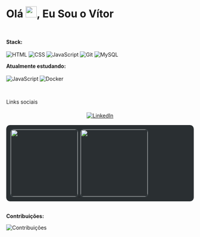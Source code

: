 <h1 align="left">
  Olá <img src="https://media.giphy.com/media/hvRJCLFzcasrR4ia7z/giphy.gif" width="30px">, Eu Sou o Vítor
</h1>

<br>
<p><strong>Stack:</strong> 
  <br><br>
  <img src="https://img.shields.io/badge/-HTML-05122A?style=flat&logo=HTML5" alt="HTML"/>
  <img src="https://img.shields.io/badge/-CSS-05122A?style=flat&logo=CSS3&logoColor=157286" alt="CSS"/>
  <img src="https://img.shields.io/badge/-JavaScript-05122A?style=flat&logo=javascript" alt="JavaScript"/>
  <img src="https://img.shields.io/badge/-Git-05122A?style=flat&logo=git" alt="Git"/>
  <img src="https://img.shields.io/badge/-MySQL-05122A?style=flat&logo=mysql" alt="MySQL"/>
</p>


<p><strong>Atualmente estudando:</strong>
  <br><br>
  <img src="https://img.shields.io/badge/-JavaScript-05122A?style=flat&logo=javascript" alt="JavaScript"/>
  <img src="https://img.shields.io/badge/-Docker-05122A?style=flat&logo=docker" alt="Docker"/>
</p>
<br>
<p>Links sociais</p>
<div style="display: flex; justify-content: center; gap: 20px; margin-top: 20px;">
  <a href="https://www.linkedin.com/in/vitor-daniel-44b748293/" target="_blank">
    <img src="https://img.shields.io/badge/LinkedIn-05122A?style=flat&logo=linkedin" alt="LinkedIn"/>
  </a>
</div>

<br>

<div style="background-color:#2a2f32; padding: 10px; border-radius: 10px; display: flex; gap: 10px;">
  <a href="https://beacons.ai/Vitor-DBelo">
    <img height="180em" 
         src="https://github-readme-stats.vercel.app/api?username=Vitor-DBelo&show_icons=true&theme=dark&include_all_commits=true&count_private=true" 
         style="border-radius: 10px; border: 2px solid #3c4347;"/>
    <img height="180em" 
         src="https://github-readme-stats.vercel.app/api/top-langs/?username=Vitor-DBelo&layout=compact&langs_count=16&theme=dark" 
         style="border-radius: 10px; border: 2px solid #3c4347;"/>
  </a>
</div>
<br>

<p><strong>Contribuições:</strong></p>
<img src="https://activity-graph.herokuapp.com/graph?username=Mth&theme=gotham&hide_border=true&area=true" alt="Contribuições"/>


